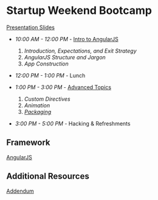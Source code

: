 Startup Weekend Bootcamp
=========================

[Presentation Slides](http://goo.gl/2H7A4V)

* _10:00 AM - 12:00 PM_ - [Intro to AngularJS](https://github.com/KamiQuasi/bootcamp-charlotte/tree/master/01-intro)

    1. _Introduction, Expectations, and Exit Strategy_
    2. _AngularJS Structure and Jargon_
    3. _App Construction_

* _12:00 PM - 1:00 PM_ - Lunch
* _1:00 PM - 3:00 PM_ - [Advanced Topics](https://github.com/KamiQuasi/bootcamp-charlotte/tree/master/02-advanced)

    1. _Custom Directives_
    2. _Animation_
    3. [_Packaging_](https://github.com/KamiQuasi/bootcamp-charlotte/tree/master/03-packaging)
    
* _3:00 PM - 5:00 PM_ - Hacking & Refreshments


Framework
-------------

[AngularJS](http://www.angularjs.org/)


Additional Resources
---------------------

[Addendum](ADDENDUM.md)


